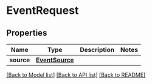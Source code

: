 # EventRequest


## Properties
Name | Type | Description | Notes
------------ | ------------- | ------------- | -------------
**source** | [**EventSource**](EventSource.md) |  | 

[[Back to Model list]](../README.md#documentation-for-models) [[Back to API list]](../README.md#documentation-for-api-endpoints) [[Back to README]](../README.md)


